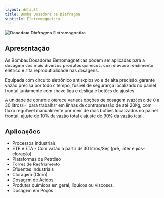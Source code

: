 ```yaml
---
layout: default
title: Bomba Dosadora de Diafragma 
subtitle: Eletromagnetica
---
```


<img class="img-responsive pull-right" style="max-width: 100%;" src="../../website/images/Dosadora Eletromagnetica.jpg" alt="Dosadora Diafragma Eletromagnetica">

## Apresentação

As Bombas Dosadoras Eletromagnéticas podem ser aplicadas para a dosagem dos mais diversos produtos químicos, com elevado rendimento elétrico e alta reprodutibilidade nas dosagens.

Equipada com circuito eletrônico antiexplosivo e de alta precisão, garante vazão precisa por todo o tempo, fusível de segurança localizado no painel frontal juntamente com chave liga e desliga e botões de ajustes.

A unidade de controle oferece variada opções de dosagem (vazões): de 0 a 30 litros/H, para trabalhar em linhas de contrapressão de até 20Kg, com fluxo regulável manualmente por meio de dois botões localizados no painel frontal, ajuste de 10% da vazão total e ajuste de 90% da vazão total.

## Aplicações
> 
- Processos Industriais
- ETE e ETA - Com vazão a partir de 30 litros/Seg (pré, inter e pós-cloração)
- Plataformas de Petróleo
- Torres de Resfriamento
- Efluentes Industriais
- Cloragem (Cloro)
- Dosagem de Ácidos
- Produtos químicos em geral, líquidos ou viscosos.
- Dosagem em Poços
